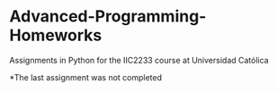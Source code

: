 # Advanced-Programming-Homeworks
Assignments in Python for the IIC2233 course at Universidad Católica

*The last assignment was not completed
